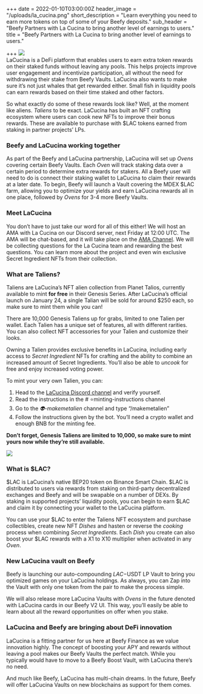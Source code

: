 +++
date = 2022-01-10T03:00:00Z
header_image = "/uploads/la_cucina.png"
short_description = "Learn everything you need to earn more tokens on top of some of your Beefy deposits."
sub_header = "Beefy Partners with La Cucina to bring another level of earnings to users."
title = "Beefy Partners with La Cucina to bring another level of earnings to users."

+++
![](/uploads/la_cucina.png)  
LaCucina is a DeFi platform that enables users to earn extra token rewards on their staked funds without leaving any pools. This helps projects improve user engagement and incentivize participation, all without the need for withdrawing their stake from Beefy Vaults. LaCucina also wants to make sure it’s not just whales that get rewarded either. Small fish in liquidity pools can earn rewards based on their time staked and other factors.

So what exactly do some of these rewards look like? Well, at the moment like aliens. _Taliens_ to be exact. LaCucina has built an NFT crafting ecosystem where users can cook new NFTs to improve their bonus rewards. These are available to purchase with $LAC tokens earned from staking in partner projects’ LPs.

### Beefy and LaCucina working together

As part of the Beefy and LaCucina partnership, LaCucina will set up _Ovens_ covering certain Beefy Vaults. Each _Oven_ will track staking data over a certain period to determine extra rewards for stakers. All a Beefy user will need to do is connect their staking wallet to LaCucina to claim their rewards at a later date. To begin, Beefy will launch a Vault covering the MDEX $LAC farm, allowing you to optimize your yields and earn LaCucina rewards all in one place, followed by _Ovens_ for 3-4 more Beefy Vaults.

### Meet LaCucina

You don’t have to just take our word for all of this either! We will host an AMA with La Cucina on our Discord server, next Friday at 12:00 UTC. The AMA will be chat-based, and it will take place on the [AMA Channel](https://discord.gg/2z9AVa4Z). We will be collecting questions for the La Cucina team and rewarding the best questions. You can learn more about the project and even win exclusive Secret Ingredient NFTs from their collection.

### What are Taliens?

Taliens are LaCucina’s NFT alien collection from Planet Talios, currently available to mint **for free** in their Genesis Series. After LaCucina’s official launch on January 24, a single Talian will be sold for around $250 each, so make sure to mint them while you can!

There are 10,000 Genesis Taliens up for grabs, limited to one Talien per wallet. Each Talien has a unique set of features, all with different rarities. You can also collect NFT accessories for your Talien and customize their looks.

Owning a Talien provides exclusive benefits in LaCucina, including early access to _Secret Ingredient_ NFTs for crafting and the ability to combine an increased amount of Secret Ingredients. You’ll also be able to _uncook_ for free and enjoy increased voting power.

To mint your very own Talien, you can:

1. Head to the [LaCucina Discord channel](https://t.co/FI1sLIICwP) and verify yourself.
2. Read the instructions in the # ⭐minting-instructions channel
3. Go to the _👽-makemetalien_ channel and type “/makemetalien”
4. Follow the instructions given by the bot. You’ll need a crypto wallet and enough BNB for the minting fee.

**Don’t forget, Genesis Taliens are limited to 10,000, so make sure to mint yours now while they’re still available.**

![](/uploads/1_y_oztbze_zyqb4bp5hoaug.png)

### What is $LAC?

$LAC is LaCucina’s native BEP20 token on Binance Smart Chain. $LAC is distributed to users via rewards from staking on third-party decentralized exchanges and Beefy and will be swapable on a number of DEXs. By staking in supported projects’ liquidity pools, you can begin to earn $LAC and claim it by connecting your wallet to the LaCucina platform.

You can use your $LAC to enter the Taliens NFT ecosystem and purchase collectibles, create new NFT _Dishes_ and hasten or reverse the _cooking_ process when combining _Secret Ingredients._ Each _Dish_ you create can also boost your $LAC rewards with a X1 to X10 multiplier when activated in any _Oven_.

### New LaCucina vault on Beefy

Beefy is launching our auto-compounding $LAC-$USDT LP Vault to bring you optimized games on your LaCucina holdings. As always, you can Zap into the Vault with only one token from the pair to make the process simple.

We will also release more LaCucina Vaults with _Ovens_ in the future denoted with LaCucina cards in our Beefy V2 UI. This way, you’ll easily be able to learn about all the reward opportunities on offer when you stake.

### LaCucina and Beefy are bringing about DeFi innovation

LaCucina is a fitting partner for us here at Beefy Finance as we value innovation highly. The concept of boosting your APY and rewards without leaving a pool makes our Beefy Vaults the perfect match. While you typically would have to move to a Beefy Boost Vault, with LaCucina there’s no need.

And much like Beefy, LaCucina has multi-chain dreams. In the future, Beefy will offer LaCucina Vaults on new blockchains as support for them comes.